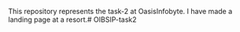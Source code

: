 This repository represents the task-2 at OasisInfobyte. I have made a landing page at a resort.# OIBSIP-task2
